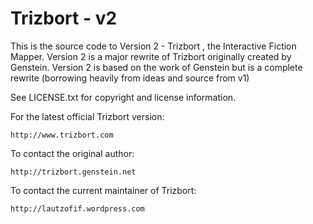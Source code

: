 Trizbort - v2
========

This is the source code to Version 2 - Trizbort , the Interactive Fiction Mapper.  Version 2 is a major rewrite of Trizbort originally created by Genstein.  Version 2 is based on the work of Genstein but is a complete rewrite (borrowing heavily from ideas and source from v1)

See LICENSE.txt for copyright and license information.

For the latest official Trizbort version:

	http://www.trizbort.com

To contact the original author:

	http://trizbort.genstein.net

To contact the current maintainer of Trizbort:

	http://lautzofif.wordpress.com
